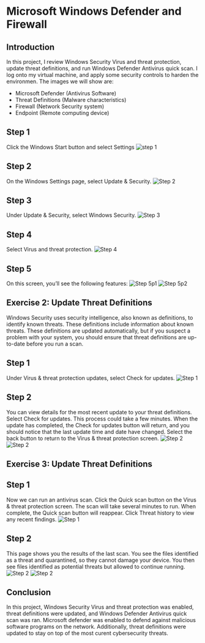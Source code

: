 # Microsoft Windows Defender and Firewall


## Introduction

In this project, I review Windows Security Virus and threat protection, update threat definitions, and run Windows Defender Antivirus quick scan. I log onto my virtual machine, and apply some security controls to harden the environmen. The images we will show are:

- Microsoft Defender (Antivirus Software)
- Threat Definitions (Malware characteristics)
- Firewall (Network Security system)
- Endpoint (Remote computing device)


## Step 1
Click the Windows Start button and select Settings
![step 1](https://i.imgur.com/SiSccUY.png)

## Step 2
On the Windows Settings page, select Update & Security.
![Step 2](https://i.imgur.com/YxB8wFb.png)

## Step 3
Under Update & Security, select Windows Security.
![Step 3](https://i.imgur.com/LVsj9Et.png)

## Step 4
Select Virus and threat protection.
![Step 4](https://i.imgur.com/Tec7SBK.png)

## Step 5
On this screen, you’ll see the following features:
![Step 5p1](https://i.imgur.com/sjFkndM.png)
![Step 5p2](https://i.imgur.com/68f7NNZ.png)


## Exercise 2: Update Threat Definitions

Windows Security uses security intelligence, also known as definitions, to identify known threats. These definitions include information about known threats. These definitions are updated automatically, but if you suspect a problem with your system, you should ensure that threat definitions are up-to-date before you run a scan.


## Step 1
Under Virus & threat protection updates, select Check for updates.
![Step 1](https://i.imgur.com/THJZ2aG.png)
## Step 2
You can view details for the most recent update to your threat definitions. Select Check for updates. This process could take a few minutes. When the update has completed, the Check for updates button will return, and you should notice that the last update time and date have changed. Select the back button to return to the Virus & threat protection screen.
![Step 2](https://i.imgur.com/VDiWIp4.png)
![Step 2](https://i.imgur.com/rN0iiCk.png)

## Exercise 3: Update Threat Definitions

## Step 1
Now we can run an antivirus scan. Click the Quick scan button on the Virus & threat protection screen. The scan will take several minutes to run. When complete, the Quick scan button will reappear. Click Threat history to view any recent findings.
![Step 1](https://i.imgur.com/5kIDg3I.png)

## Step 2
This page shows you the results of the last scan. You see the files identified as a threat and quarantined, so they cannot damage your device. You then see files identified as potential threats but allowed to continue running.
![Step 2](https://i.imgur.com/z6QhphC.png)
![Step 2](https://i.imgur.com/VzHIvn2.png)


## Conclusion

In this project, Windows Security Virus and threat protection was enabled, threat definitions were updated, and Windows Defender Antivirus quick scan was ran. Microsoft defender was enabled to defend against malicious software programs on the network. Additionally, threat definitions were updated to stay on top of the most curent cybersecurity threats. 



